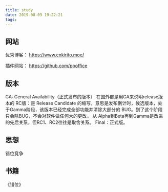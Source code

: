 ```yaml
---
title: study
date: 2019-08-09 19:22:21
tags: 
---
```


## 网站
优秀博客：
https://www.cnkirito.moe/

插件网站：
https://github.com/ppoffice

## 版本
GA: General Availability（正式发布的版本）
在国外都是用GA来说明release版本的 
RC版：是 Release Candidate 的缩写，意思是发布倒计时，候选版本，处于Gamma阶段，该版本已经完成全部功能并清除大部分的 BUG。到了这个阶段只会除BUG，不会对软件做任何大的更改。
从 Alpha到Beta再到Gamma是改进的先后关系，但RC1、RC2往往是取舍关系。 
Final：正式版。

## 思想
错位竞争


## 书籍
《错位》